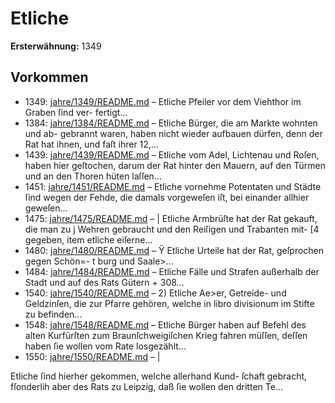 # Etliche

**Ersterwähnung:** 1349

## Vorkommen
- 1349: [jahre/1349/README.md](../jahre/1349/README.md) – Etliche Pfeiler vor dem Viehthor im Graben ſind ver-
fertigt...
- 1384: [jahre/1384/README.md](../jahre/1384/README.md) – Etliche Bürger, die am Markte wohnten und ab-
gebrannt waren, haben nicht wieder aufbauen dürfen, denn
der Rat hat ihnen, und faſt ihrer 12,...
- 1439: [jahre/1439/README.md](../jahre/1439/README.md) – Etliche vom Adel, Lichtenau und Roſen, haben hier
geſtochen, darum der Rat hinter den Mauern, auf den
Türmen und an den Thoren hüten laſſen...
- 1451: [jahre/1451/README.md](../jahre/1451/README.md) – Etliche vornehme Potentaten und Städte ſind wegen
der Fehde, die damals vorgeweſen iſt, bei einander allhier
geweſen...
- 1475: [jahre/1475/README.md](../jahre/1475/README.md) – | Etliche Armbrüſte hat der Rat gekauft, die man zu
j Wehren gebraucht und den Reiſigen und Trabanten mit-
[4 gegeben, item etliche eiſerne...
- 1480: [jahre/1480/README.md](../jahre/1480/README.md) – Ÿ Etliche Urteile hat der Rat, geſprochen gegen Schön=-
t burg und Saale>...
- 1484: [jahre/1484/README.md](../jahre/1484/README.md) – Etliche Fälle und Strafen außerhalb der Stadt und auf
des Rats Gütern + 308...
- 1540: [jahre/1540/README.md](../jahre/1540/README.md) – 2) Etliche Ae>er, Getreide- und Geldzinſen, die zur
Pfarre gehören, welche in libro divisionum im Stifte zu
befinden...
- 1548: [jahre/1548/README.md](../jahre/1548/README.md) – Etliche Bürger haben auf Befehl des alten Kurfürſten
zum Braunſchweigiſchen Krieg fahren müſſen, deſſen haben
ſie wollen vom Rate losgezählt...
- 1550: [jahre/1550/README.md](../jahre/1550/README.md) – |

Etliche ſind hierher gekommen, welche allerhand Kund-
ſchaft gebracht, fſonderlih aber des Rats zu Leipzig, daß
ſie wollen den dritten Te...
